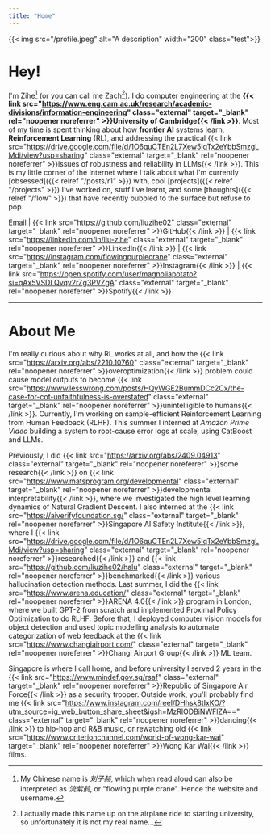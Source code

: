```yaml
---
title: "Home"
---
```


{{< img src="/profile.jpeg" alt="A description" width="200" class="test">}}

# Hey!

I'm Zihe[^1] (or you can call me Zach[^2]). I do computer engineering at the **{{< link src="https://www.eng.cam.ac.uk/research/academic-divisions/information-engineering" class="external" target="_blank" rel="noopener noreferrer" >}}University of Cambridge{{< /link >}}**. Most of my time is spent thinking about how **frontier AI** systems learn, **Reinforcement Learning** (RL), and addressing the practical {{< link src="https://drive.google.com/file/d/1O6quCTEn2L7Xew5IqTx2eYbbSmzgLMdi/view?usp=sharing" class="external" target="_blank" rel="noopener noreferrer" >}}issues of robustness and reliability in LLMs{{< /link >}}. This is my little corner of the Internet where I talk about what I'm currently [obsessed]({{< relref "/posts/r1" >}}) with, cool [projects]({{< relref "/projects" >}}) I've worked on, stuff I've learnt, and some [thoughts]({{< relref "/flow" >}}) that have recently bubbled to the surface but refuse to pop.

[Email](mailto:zl559@cam.ac.uk) | {{< link src="https://github.com/liuzihe02" class="external" target="_blank" rel="noopener noreferrer" >}}GitHub{{< /link >}} | {{< link src="https://linkedin.com/in/liu-zihe" class="external" target="_blank" rel="noopener noreferrer" >}}LinkedIn{{< /link >}} | {{< link src="https://instagram.com/flowingpurplecrane" class="external" target="_blank" rel="noopener noreferrer" >}}Instagram{{< /link >}} | {{< link src="https://open.spotify.com/user/magnoliapotato?si=qAx5VSDLQvqv2rZg3PVZgA" class="external" target="_blank" rel="noopener noreferrer" >}}Spotify{{< /link >}}

---

# About Me

I'm really curious about why RL works at all, and how the {{< link src="https://arxiv.org/abs/2210.10760" class="external" target="_blank" rel="noopener noreferrer" >}}overoptimization{{< /link >}} problem could cause model outputs to become {{< link src="https://www.lesswrong.com/posts/HQyWGE2BummDCc2Cx/the-case-for-cot-unfaithfulness-is-overstated" class="external" target="_blank" rel="noopener noreferrer" >}}unintelligible to humans{{< /link >}}. Currently, I'm working on sample-efficient Reinforcement Learning from Human Feedback (RLHF). This summer I interned at *Amazon Prime Video* building a system to root-cause error logs at scale, using CatBoost and LLMs.

Previously, I did {{< link src="https://arxiv.org/abs/2409.04913" class="external" target="_blank" rel="noopener noreferrer" >}}some research{{< /link >}} on {{< link src="https://www.matsprogram.org/developmental" class="external" target="_blank" rel="noopener noreferrer" >}}developmental interpretability{{< /link >}}, where we investigated the high level learning dynamics of Natural Gradient Descent. I also interned at the {{< link src="https://aiverifyfoundation.sg/" class="external" target="_blank" rel="noopener noreferrer" >}}Singapore AI Safety Institute{{< /link >}}, where I {{< link src="https://drive.google.com/file/d/1O6quCTEn2L7Xew5IqTx2eYbbSmzgLMdi/view?usp=sharing" class="external" target="_blank" rel="noopener noreferrer" >}}researched{{< /link >}} and {{< link src="https://github.com/liuzihe02/halu" class="external" target="_blank" rel="noopener noreferrer" >}}benchmarked{{< /link >}} various hallucination detection methods. Last summer, I did the {{< link src="https://www.arena.education/" class="external" target="_blank" rel="noopener noreferrer" >}}ARENA 4.0{{< /link >}} program in London, where we built GPT-2 from scratch and implemented Proximal Policy Optimization to do RLHF. Before that, I deployed computer vision models for object detection and used topic modelling analysis to automate categorization of web feedback at the {{< link src="https://www.changiairport.com/" class="external" target="_blank" rel="noopener noreferrer" >}}Changi Airport Group{{< /link >}} ML team.

Singapore is where I call home, and before university I served 2 years in the {{< link src="https://www.mindef.gov.sg/rsaf" class="external" target="_blank" rel="noopener noreferrer" >}}Republic of Singapore Air Force{{< /link >}} as a security trooper. Outside work, you'll probably find me {{< link src="https://www.instagram.com/reel/DHhsk8tIxKO/?utm_source=ig_web_button_share_sheet&igsh=MzRlODBiNWFlZA==" class="external" target="_blank" rel="noopener noreferrer" >}}dancing{{< /link >}} to hip-hop and R&B music, or rewatching old {{< link src="https://www.criterionchannel.com/world-of-wong-kar-wai" target="_blank" rel="noopener noreferrer" >}}Wong Kar Wai{{< /link >}} films.

[^1]: My Chinese name is *刘子赫*, which when read aloud can also be interpreted as *流紫鹤*, or "flowing purple crane". Hence the website and username.
[^2]: I actually made this name up on the airplane ride to starting university, so unfortunately it is not my real name...
